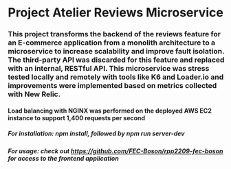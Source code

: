 # Project Atelier Reviews Microservice

### This project transforms the backend of the reviews feature for an E-commerce application from a monolith architecture to a microservice to increase scalability and improve fault isolation. The third-party API was discarded for this feature and replaced with an internal, RESTful API. This microservice was stress tested locally and remotely with tools like K6 and Loader.io and improvements were implemented based on metrics collected with New Relic.

#### Load balancing with NGINX was performed on the deployed AWS EC2 instance to support 1,400 requests per second

##### For installation: npm install, followed by npm run server-dev

##### For usage: check out https://github.com/FEC-Boson/rpp2209-fec-boson for access to the frontend application 
